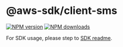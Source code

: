 # @aws-sdk/client-sms

[![NPM version](https://img.shields.io/npm/v/@aws-sdk/client-sms/beta.svg)](https://www.npmjs.com/package/@aws-sdk/client-sms)
[![NPM downloads](https://img.shields.io/npm/dm/@aws-sdk/client-sms.svg)](https://www.npmjs.com/package/@aws-sdk/client-sms)

For SDK usage, please step to [SDK readme](https://github.com/aws/aws-sdk-js-v3).

